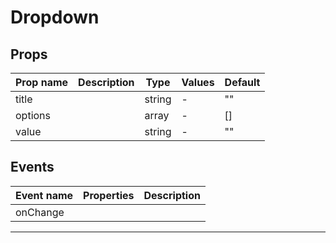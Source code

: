 # Dropdown

## Props

| Prop name | Description | Type   | Values | Default |
| --------- | ----------- | ------ | ------ | ------- |
| title     |             | string | -      | ""      |
| options   |             | array  | -      | []      |
| value     |             | string | -      | ""      |

## Events

| Event name | Properties | Description |
| ---------- | ---------- | ----------- |
| onChange   |            |

---
